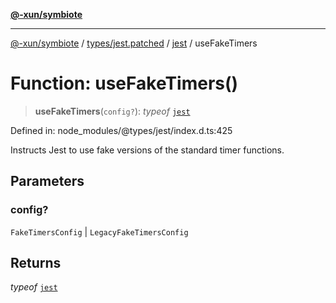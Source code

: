 [**@-xun/symbiote**](../../../../../README.md)

***

[@-xun/symbiote](../../../../../README.md) / [types/jest.patched](../../../README.md) / [jest](../README.md) / useFakeTimers

# Function: useFakeTimers()

> **useFakeTimers**(`config?`): *typeof* [`jest`](../README.md)

Defined in: node\_modules/@types/jest/index.d.ts:425

Instructs Jest to use fake versions of the standard timer functions.

## Parameters

### config?

`FakeTimersConfig` | `LegacyFakeTimersConfig`

## Returns

*typeof* [`jest`](../README.md)
